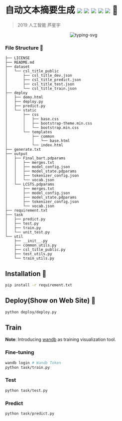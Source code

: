 # 自动文本摘要生成 ![](https://img.shields.io/badge/license-Apache--2.0-blue) ![](https://img.shields.io/badge/PaddlePaddle-v2.3.0-blue) ![](https://img.shields.io/badge/PaddleNLP-v2.0.0-blue) ![](https://img.shields.io/badge/Flask-v1.1.2-white) ![](https://img.shields.io/badge/BootStrap-v3.3.7-white) :tada:

> 2019 人工智能 芦星宇


<p align="center">
   <img src="https://readme-typing-svg.herokuapp.com?lines=%E5%9F%BA%E4%BA%8EBart%E9%A2%84%E8%AE%AD%E7%BB%83%E7%9A%84%E8%87%AA%E5%8A%A8%E6%96%87%E6%9C%AC%E6%91%98%E8%A6%81%E7%94%9F%E6%88%90" alt="typing-svg">
</p>


### File Structure :art:
```
├── LICENSE
├── README.md
├── dataset
│   └── csl_title_public
│       ├── csl_title_dev.json
│       ├── csl_title_predict.json
│       ├── csl_title_test.json
│       └── csl_title_train.json
├── deploy
│   ├── demo.html
│   ├── deploy.py
│   ├── predict.py
│   └── static
│       ├── css
│       │   ├── base.css
│       │   ├── bootstrap-theme.min.css
│       │   └── bootstrap.min.css
│       └── templates
│           ├── common
│           │   └── base.html
│           └── index.html
├── generate.txt
├── output
│   ├── Final_bart.pdparams
│   │   ├── merges.txt
│   │   ├── model_config.json
│   │   ├── model_state.pdparams
│   │   ├── tokenizer_config.json
│   │   └── vocab.json
│   └── LCSTS.pdparams
│       ├── merges.txt
│       ├── model_config.json
│       ├── model_state.pdparams
│       ├── tokenizer_config.json
│       └── vocab.json
├── requirement.txt
├── task
│   ├── predict.py
│   ├── test.py
│   ├── train.py
│   └── unit_test.py
└── util
    ├── __init__.py
    ├── common_utils.py
    ├── csl_title_public.py
    ├── test_utils.py
    └── train_utils.py
```



## Installation :beers:
```bash
pip install -r requirement.txt
```

## Deploy(Show on Web Site) :rocket:
```bash
python deploy/deploy.py
```

## Train
**Note**: Introducing [wandb](https://wandb.ai/home) as training visualization tool.


### Fine-tuning
```bash
wandb login # Wandb Token
python task/train.py
```

### Test
```bash
python task/test.py
```

### Predict
```bash
python task/predict.py
```







